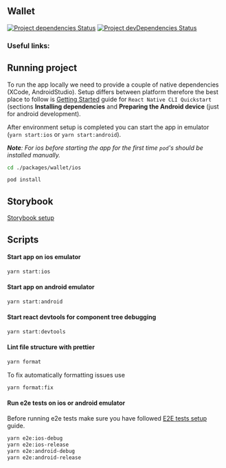 ## Wallet

[![Project dependencies Status](https://david-dm.org/Neufund/platform-frontend/status.svg?path=packages/wallet)](https://david-dm.org/Neufund/platform-frontend?path=packages/wallet)
[![Project devDependencies Status](https://david-dm.org/Neufund/platform-frontend/dev-status.svg?path=packages/wallet)](https://david-dm.org/Neufund/platform-frontend?type=dev&path=packages/wallet)

### Useful links:

## Running project

To run the app locally we need to provide a couple of native dependencies (XCode, AndroidStudio).
Setup differs between platform therefore the best place to follow is
[Getting Started](https://facebook.github.io/react-native/docs/getting-started) guide for
`React Native CLI Quickstart` (sections **Installing dependencies** and **Preparing the Android
device** (just for android development).

After environment setup is completed you can start the app in emulator (`yarn start:ios` or
`yarn start:android`).

_**Note**: For ios before starting the app for the first time `pod`'s should be installed manually._

```bash
cd ./packages/wallet/ios

pod install
```

## Storybook

[Storybook setup](./storybook/README.md)

## Scripts

#### Start app on **ios** emulator

```bash
yarn start:ios
```

#### Start app on **android** emulator

```bash
yarn start:android
```

#### Start react devtools for component tree debugging

```bash
yarn start:devtools
```

#### Lint file structure with prettier

```bash
yarn format
```

To fix automatically formatting issues use

```bash
yarn format:fix
```

#### Run e2e tests on ios or android emulator

Before running e2e tests make sure you have followed [E2E tests setup](./tests/e2e/README.md) guide.

```bash
yarn e2e:ios-debug
yarn e2e:ios-release
yarn e2e:android-debug
yarn e2e:android-release
```
